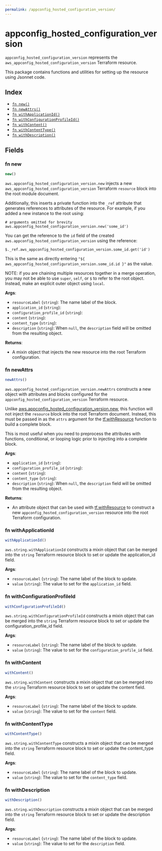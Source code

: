 ```yaml
---
permalink: /appconfig_hosted_configuration_version/
---
```


# appconfig_hosted_configuration_version

`appconfig_hosted_configuration_version` represents the `aws_appconfig_hosted_configuration_version` Terraform resource.



This package contains functions and utilities for setting up the resource using Jsonnet code.


## Index

* [`fn new()`](#fn-new)
* [`fn newAttrs()`](#fn-newattrs)
* [`fn withApplicationId()`](#fn-withapplicationid)
* [`fn withConfigurationProfileId()`](#fn-withconfigurationprofileid)
* [`fn withContent()`](#fn-withcontent)
* [`fn withContentType()`](#fn-withcontenttype)
* [`fn withDescription()`](#fn-withdescription)

## Fields

### fn new

```ts
new()
```


`aws.appconfig_hosted_configuration_version.new` injects a new `aws_appconfig_hosted_configuration_version` Terraform `resource`
block into the root module document.

Additionally, this inserts a private function into the `_ref` attribute that generates references to attributes of the
resource. For example, if you added a new instance to the root using:

    # arguments omitted for brevity
    aws.appconfig_hosted_configuration_version.new('some_id')

You can get the reference to the `id` field of the created `aws.appconfig_hosted_configuration_version` using the reference:

    $._ref.aws_appconfig_hosted_configuration_version.some_id.get('id')

This is the same as directly entering `"${ aws_appconfig_hosted_configuration_version.some_id.id }"` as the value.

NOTE: if you are chaining multiple resources together in a merge operation, you may not be able to use `super`, `self`,
or `$` to refer to the root object. Instead, make an explicit outer object using `local`.

**Args**:
  - `resourceLabel` (`string`): The name label of the block.
  - `application_id` (`string`): 
  - `configuration_profile_id` (`string`): 
  - `content` (`string`): 
  - `content_type` (`string`): 
  - `description` (`string`):  When `null`, the `description` field will be omitted from the resulting object.

**Returns**:
- A mixin object that injects the new resource into the root Terraform configuration.


### fn newAttrs

```ts
newAttrs()
```


`aws.appconfig_hosted_configuration_version.newAttrs` constructs a new object with attributes and blocks configured for the `appconfig_hosted_configuration_version`
Terraform resource.

Unlike [aws.appconfig_hosted_configuration_version.new](#fn-appconfighostedconfigurationversionnew), this function will not inject the `resource`
block into the root Terraform document. Instead, this must be passed in as the `attrs` argument for the
[tf.withResource](https://github.com/tf-libsonnet/core/tree/main/docs#fn-withresource) function to build a complete block.

This is most useful when you need to preprocess the attributes with functions, conditional, or looping logic prior to
injecting into a complete block.

**Args**:
  - `application_id` (`string`): 
  - `configuration_profile_id` (`string`): 
  - `content` (`string`): 
  - `content_type` (`string`): 
  - `description` (`string`):  When `null`, the `description` field will be omitted from the resulting object.

**Returns**:
  - An attribute object that can be used with [tf.withResource](https://github.com/tf-libsonnet/core/tree/main/docs#fn-withresource) to construct a new `appconfig_hosted_configuration_version` resource into the root Terraform configuration.


### fn withApplicationId

```ts
withApplicationId()
```

`aws.string.withApplicationId` constructs a mixin object that can be merged into the `string`
Terraform resource block to set or update the application_id field.



**Args**:
  - `resourceLabel` (`string`): The name label of the block to update.
  - `value` (`string`): The value to set for the `application_id` field.


### fn withConfigurationProfileId

```ts
withConfigurationProfileId()
```

`aws.string.withConfigurationProfileId` constructs a mixin object that can be merged into the `string`
Terraform resource block to set or update the configuration_profile_id field.



**Args**:
  - `resourceLabel` (`string`): The name label of the block to update.
  - `value` (`string`): The value to set for the `configuration_profile_id` field.


### fn withContent

```ts
withContent()
```

`aws.string.withContent` constructs a mixin object that can be merged into the `string`
Terraform resource block to set or update the content field.



**Args**:
  - `resourceLabel` (`string`): The name label of the block to update.
  - `value` (`string`): The value to set for the `content` field.


### fn withContentType

```ts
withContentType()
```

`aws.string.withContentType` constructs a mixin object that can be merged into the `string`
Terraform resource block to set or update the content_type field.



**Args**:
  - `resourceLabel` (`string`): The name label of the block to update.
  - `value` (`string`): The value to set for the `content_type` field.


### fn withDescription

```ts
withDescription()
```

`aws.string.withDescription` constructs a mixin object that can be merged into the `string`
Terraform resource block to set or update the description field.



**Args**:
  - `resourceLabel` (`string`): The name label of the block to update.
  - `value` (`string`): The value to set for the `description` field.

